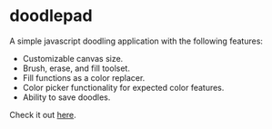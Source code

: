 # doodlepad
A simple javascript doodling application with the following features:
- Customizable canvas size.
- Brush, erase, and fill toolset.
- Fill functions as a color replacer. 
- Color picker functionality for expected color features.
- Ability to save doodles.

Check it out <a href="https://trev-sm.github.io/doodlepad/">here</a>.


